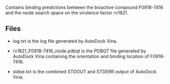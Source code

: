 Contains binding predictions between the bioactive compound F0918-7416 and the nside search space on the virulence factor rv1821.

## Files

- log.txt is the log file generated by AutoDock Vina.

- rv1821_F0918-7416_nside.pdbqt is the PDBQT file generated by AutoDock Vina containing the orientation and binding location of F0918-7416.

- stdoe.txt is the combined STDOUT and STDERR output of AutoDock Vina.

